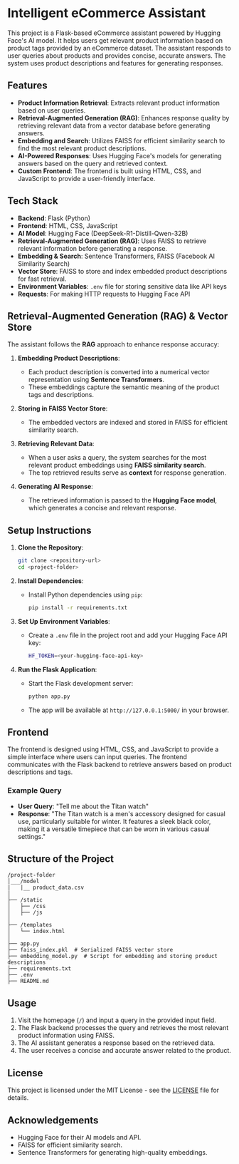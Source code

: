 # Intelligent eCommerce Assistant

This project is a Flask-based eCommerce assistant powered by Hugging Face's AI model. It helps users get relevant product information based on product tags provided by an eCommerce dataset. The assistant responds to user queries about products and provides concise, accurate answers. The system uses product descriptions and features for generating responses.

## Features

- **Product Information Retrieval**: Extracts relevant product information based on user queries.
- **Retrieval-Augmented Generation (RAG)**: Enhances response quality by retrieving relevant data from a vector database before generating answers.
- **Embedding and Search**: Utilizes FAISS for efficient similarity search to find the most relevant product descriptions.
- **AI-Powered Responses**: Uses Hugging Face's models for generating answers based on the query and retrieved context.
- **Custom Frontend**: The frontend is built using HTML, CSS, and JavaScript to provide a user-friendly interface.

## Tech Stack

- **Backend**: Flask (Python)
- **Frontend**: HTML, CSS, JavaScript
- **AI Model**: Hugging Face (DeepSeek-R1-Distill-Qwen-32B)
- **Retrieval-Augmented Generation (RAG)**: Uses FAISS to retrieve relevant information before generating a response.
- **Embedding & Search**: Sentence Transformers, FAISS (Facebook AI Similarity Search)
- **Vector Store**: FAISS to store and index embedded product descriptions for fast retrieval.
- **Environment Variables**: `.env` file for storing sensitive data like API keys
- **Requests**: For making HTTP requests to Hugging Face API

## Retrieval-Augmented Generation (RAG) & Vector Store

The assistant follows the **RAG** approach to enhance response accuracy:
1. **Embedding Product Descriptions**:  
   - Each product description is converted into a numerical vector representation using **Sentence Transformers**.
   - These embeddings capture the semantic meaning of the product tags and descriptions.

2. **Storing in FAISS Vector Store**:  
   - The embedded vectors are indexed and stored in FAISS for efficient similarity search.

3. **Retrieving Relevant Data**:  
   - When a user asks a query, the system searches for the most relevant product embeddings using **FAISS similarity search**.
   - The top retrieved results serve as **context** for response generation.

4. **Generating AI Response**:  
   - The retrieved information is passed to the **Hugging Face model**, which generates a concise and relevant response.

## Setup Instructions

1. **Clone the Repository**:
   ```bash
   git clone <repository-url>
   cd <project-folder>
   ```

2. **Install Dependencies**:
   - Install Python dependencies using `pip`:
     ```bash
     pip install -r requirements.txt
     ```

3. **Set Up Environment Variables**:
   - Create a `.env` file in the project root and add your Hugging Face API key:
     ```bash
     HF_TOKEN=<your-hugging-face-api-key>
     ```

4. **Run the Flask Application**:
   - Start the Flask development server:
     ```bash
     python app.py
     ```
   - The app will be available at `http://127.0.0.1:5000/` in your browser.

## Frontend

The frontend is designed using HTML, CSS, and JavaScript to provide a simple interface where users can input queries. The frontend communicates with the Flask backend to retrieve answers based on product descriptions and tags.

### Example Query

- **User Query**: "Tell me about the Titan watch"
- **Response**: "The Titan watch is a men's accessory designed for casual use, particularly suitable for winter. It features a sleek black color, making it a versatile timepiece that can be worn in various casual settings."

## Structure of the Project

```
/project-folder
│___/model
|   |__ product_data.csv
│
├── /static
│   ├── /css
│   ├── /js
│
├── /templates
│   └── index.html
│
├── app.py
├── faiss_index.pkl  # Serialized FAISS vector store
├── embedding_model.py  # Script for embedding and storing product descriptions
├── requirements.txt
├── .env
├── README.md
```

## Usage

1. Visit the homepage (`/`) and input a query in the provided input field.
2. The Flask backend processes the query and retrieves the most relevant product information using FAISS.
3. The AI assistant generates a response based on the retrieved data.
4. The user receives a concise and accurate answer related to the product.

## License

This project is licensed under the MIT License - see the [LICENSE](LICENSE) file for details.

## Acknowledgements

- Hugging Face for their AI models and API.
- FAISS for efficient similarity search.
- Sentence Transformers for generating high-quality embeddings.
```
